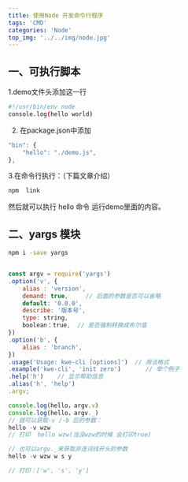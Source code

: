 ```yaml
---
title: 使用Node 开发命令行程序
tags: 'CMD'
categories: 'Node'
top_img: '../../img/node.jpg'
---
```


## 一、可执行脚本

1.demo文件头添加这一行

``` bash
#!/usr/bin/env node
console.log(hello world)
```
2. 在package.json中添加
``` javascript
"bin": {
    "hello": "./demo.js",
},
```
3.在命令行执行：（下篇文章介绍）
``` bash
npm  link
```
然后就可以执行 hello 命令 运行demo里面的内容。

## 二、yargs 模块

``` bash
npm i -save yargs
```

``` javascript

const argv = require('yargs')
.option('v', {
    alias : 'version',
    demand: true,     // 后面的参数是否可以省略
    default: '0.0.0',
    describe: '版本号',
    type: string,    
    boolean：true,  // 是否强制转换成布尔值
})
.option('b', {
    alias : 'branch',
})
.usage('Usage: kwe-cli [options]')  // 用法格式
.example('kwe-cli', 'init zero')       // 举个例子
.help('h')    // 显示帮助信息
.alias('h', 'help')
.argv;

console.log(hello，argv.v)
console.log(hello，argv._)
// 就可以获取-v /-b 后的参数：
hello -v wzw
// 打印  hello wzw(当没wzw的时候 会打印true)

// 也可以argv._来获取非连词线开头的参数
hello -v wzw w s y

// 打印：['w', 's', 'y']
```